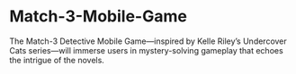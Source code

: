 # Match-3-Mobile-Game
The Match-3 Detective Mobile Game—inspired by Kelle Riley’s Undercover Cats series—will immerse users in mystery-solving gameplay that echoes the intrigue of the novels.
